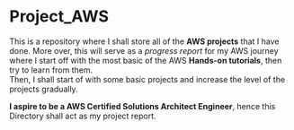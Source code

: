 # Project_AWS
This is a repository where I shall store all of the <b>AWS projects</b> that I have done. More over, this will serve as a <i>progress report</i> for my AWS journey where I start off with the most basic of the AWS <b>Hands-on tutorials</b>, then try to learn from them.  
Then, I shall start of with some basic projects and increase the level of the projects gradually.  

<b>I aspire to be a AWS Certified Solutions Architect Engineer</b>, hence this Directory shall act as my project report. 
